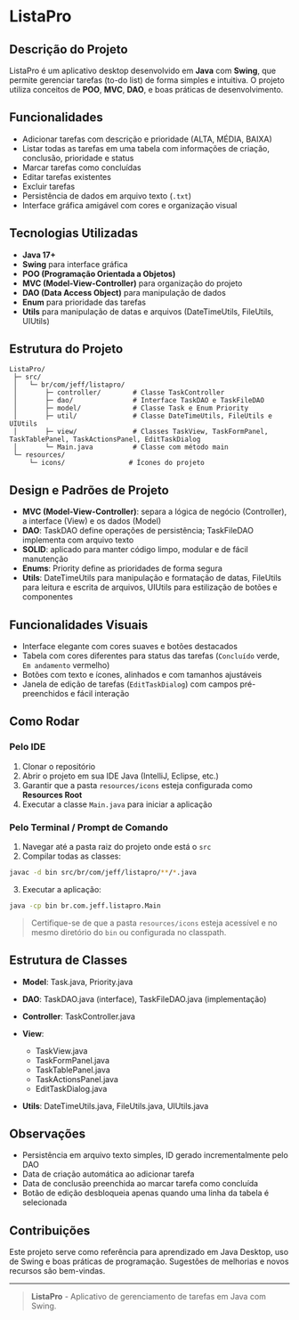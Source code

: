 # ListaPro

## Descrição do Projeto

ListaPro é um aplicativo desktop desenvolvido em **Java** com **Swing**, que permite gerenciar tarefas (to-do list) de forma simples e intuitiva. O projeto utiliza conceitos de **POO**, **MVC**, **DAO**, e boas práticas de desenvolvimento.

## Funcionalidades

* Adicionar tarefas com descrição e prioridade (ALTA, MÉDIA, BAIXA)
* Listar todas as tarefas em uma tabela com informações de criação, conclusão, prioridade e status
* Marcar tarefas como concluídas
* Editar tarefas existentes
* Excluir tarefas
* Persistência de dados em arquivo texto (`.txt`)
* Interface gráfica amigável com cores e organização visual

## Tecnologias Utilizadas

* **Java 17+**
* **Swing** para interface gráfica
* **POO (Programação Orientada a Objetos)**
* **MVC (Model-View-Controller)** para organização do projeto
* **DAO (Data Access Object)** para manipulação de dados
* **Enum** para prioridade das tarefas
* **Utils** para manipulação de datas e arquivos (DateTimeUtils, FileUtils, UIUtils)

## Estrutura do Projeto

```
ListaPro/
 ├─ src/
 │   └─ br/com/jeff/listapro/
 │       ├─ controller/        # Classe TaskController
 │       ├─ dao/               # Interface TaskDAO e TaskFileDAO
 │       ├─ model/             # Classe Task e Enum Priority
 │       ├─ util/              # Classe DateTimeUtils, FileUtils e UIUtils
 │       ├─ view/              # Classes TaskView, TaskFormPanel, TaskTablePanel, TaskActionsPanel, EditTaskDialog
 │       └─ Main.java          # Classe com método main
 └─ resources/
     └─ icons/                # Ícones do projeto
```

## Design e Padrões de Projeto

* **MVC (Model-View-Controller)**: separa a lógica de negócio (Controller), a interface (View) e os dados (Model)
* **DAO**: TaskDAO define operações de persistência; TaskFileDAO implementa com arquivo texto
* **SOLID**: aplicado para manter código limpo, modular e de fácil manutenção
* **Enums**: Priority define as prioridades de forma segura
* **Utils**: DateTimeUtils para manipulação e formatação de datas, FileUtils para leitura e escrita de arquivos, UIUtils para estilização de botões e componentes

## Funcionalidades Visuais

* Interface elegante com cores suaves e botões destacados
* Tabela com cores diferentes para status das tarefas (`Concluído` verde, `Em andamento` vermelho)
* Botões com texto e ícones, alinhados e com tamanhos ajustáveis
* Janela de edição de tarefas (`EditTaskDialog`) com campos pré-preenchidos e fácil interação

## Como Rodar

### Pelo IDE

1. Clonar o repositório
2. Abrir o projeto em sua IDE Java (IntelliJ, Eclipse, etc.)
3. Garantir que a pasta `resources/icons` esteja configurada como **Resources Root**
4. Executar a classe `Main.java` para iniciar a aplicação

### Pelo Terminal / Prompt de Comando

1. Navegar até a pasta raiz do projeto onde está o `src`
2. Compilar todas as classes:

```bash
javac -d bin src/br/com/jeff/listapro/**/*.java
```

3. Executar a aplicação:

```bash
java -cp bin br.com.jeff.listapro.Main
```

> Certifique-se de que a pasta `resources/icons` esteja acessível e no mesmo diretório do `bin` ou configurada no classpath.

## Estrutura de Classes

* **Model**: Task.java, Priority.java
* **DAO**: TaskDAO.java (interface), TaskFileDAO.java (implementação)
* **Controller**: TaskController.java
* **View**:

  * TaskView\.java
  * TaskFormPanel.java
  * TaskTablePanel.java
  * TaskActionsPanel.java
  * EditTaskDialog.java
* **Utils**: DateTimeUtils.java, FileUtils.java, UIUtils.java

## Observações

* Persistência em arquivo texto simples, ID gerado incrementalmente pelo DAO
* Data de criação automática ao adicionar tarefa
* Data de conclusão preenchida ao marcar tarefa como concluída
* Botão de edição desbloqueia apenas quando uma linha da tabela é selecionada

## Contribuições

Este projeto serve como referência para aprendizado em Java Desktop, uso de Swing e boas práticas de programação. Sugestões de melhorias e novos recursos são bem-vindas.

---

> **ListaPro** - Aplicativo de gerenciamento de tarefas em Java com Swing.

